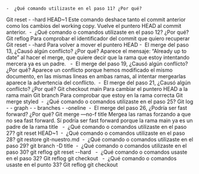 	-  ¿Qué comando utilizaste en el paso 11? ¿Por qué? 
  Git reset - -hard HEAD~1
Este comando deshace tanto el commit anterior como los cambios del working copy. Vuelve el puntero HEAD al commit anterior. 
	-  ¿Qué comando o comandos utilizaste en el paso 12? ¿Por qué? 
Git reflog
Para comprobar el identificador del commit que quiero recuperar
Git reset - -hard <commit-id>
Para volver a mover el puntero HEAD
	-  El merge del paso 13, ¿Causó algún conflicto? ¿Por qué? Aparece el mensaje: “Already up to date” al hacer el merge, que quiere decir que la rama que estoy intentando mercera ya es un padre.   
	-  El merge del paso 19, ¿Causó algún conflicto? ¿Por qué? 
Aparece un conflicto porque hemos modificado el mismo documento, en las mismas lineas en ambas ramas, al intentar mergearlas aparece la advertencia del conflicto. 
	-  El merge del paso 21, ¿Causó algún conflicto? ¿Por qué? 
Git checkout main
Para cambiar el puntero HEAD a la rama main
Git branch 
Para comprobar que estoy en la rama correcta
Git merge styled 
	-  ¿Qué comando o comandos utilizaste en el paso 25? 
Git log - - graph - - branches - -oneline 
	-  El merge del paso 26, ¿Podría ser fast forward? ¿Por qué? 
Git merge —no-f title
Mergea las ramas forzando a que no sea fast forward. Sí podría ser fast forward porque la rama main ya es un padre de la rama title
 
	-  ¿Qué comando o comandos utilizaste en el paso 27? 
git reset HEAD~1 
	-  ¿Qué comando o comandos utilizaste en el paso 28? 
git restore git-nuestro.md 
	-  ¿Qué comando o comandos utilizaste en el paso 29? 
git branch -D title 
	-  ¿Qué comando o comandos utilizaste en el paso 30? 
git reflog
git reset --hard <commit-id> 
	-  ¿Qué comando o comandos usaste en el paso 32? 
Git reflog
git checkout <commit-id> 
	-  ¿Qué comando o comandos usaste en el punto 33? 
Git reflog
git checkout <commit-id>
